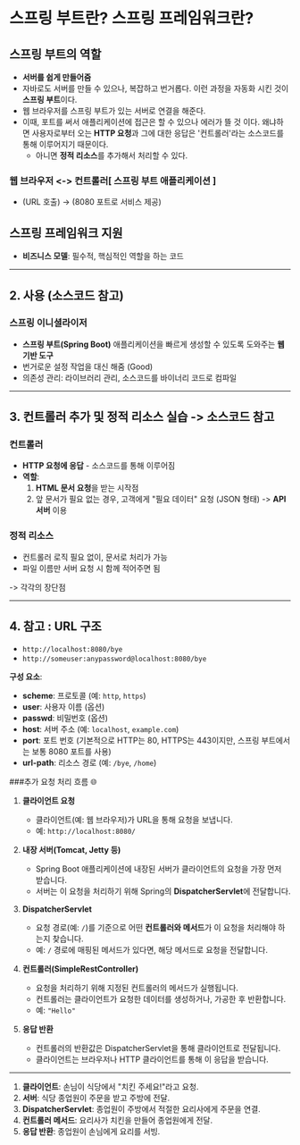 # 스프링 부트란? 스프링 프레임워크란?

## 스프링 부트의 역할
- **서버를 쉽게 만들어줌**
- 자바로도 서버를 만들 수 있으나, 복잡하고 번거롭다. 이런 과정을 자동화 시킨 것이 **스프링 부트**이다.
- 웹 브라우저를 스프링 부트가 있는 서버로 연결을 해준다.
- 이때, 포트를 써서 애플리케이션에 접근은 할 수 있으나 에러가 뜰 것 이다. 왜냐하면 사용자로부터 오는 **HTTP 요청**과 그에 대한 응답은 '컨트롤러'라는 소스코드를 통해 이루어지기 때문이다.
  - 아니면 **정적 리소스**를 추가해서 처리할 수 있다.

### 웹 브라우저 <-> 컨트롤러[ 스프링 부트 애플리케이션 ]
- (URL 호출) -> (8080 포트로 서비스 제공)

## 스프링 프레임워크 지원
- **비즈니스 모델**: 필수적, 핵심적인 역할을 하는 코드

---

## 2. 사용 (소스코드 참고)

### 스프링 이니셜라이저
- **스프링 부트(Spring Boot)** 애플리케이션을 빠르게 생성할 수 있도록 도와주는 **웹 기반 도구**
- 번거로운 설정 작업을 대신 해줌 (Good)
- 의존성 관리: 라이브러리 관리, 소스코드를 바이너리 코드로 컴파일

---

## 3. 컨트롤러 추가 및 정적 리소스 실습 -> 소스코드 참고

### 컨트롤러
- **HTTP 요청에 응답** - 소스코드를 통해 이루어짐
- **역할**:
  1. **HTML 문서 요청**을 받는 시작점
  2. 앞 문서가 필요 없는 경우, 고객에게 "필요 데이터" 요청 (JSON 형태) -> **API 서버** 이용

### 정적 리소스
- 컨트롤러 로직 필요 없이, 문서로 처리가 가능
- 파일 이름만 서버 요청 시 함께 적어주면 됨

-> 각각의 장단점

---

## 4. 참고 : URL 구조
- `http://localhost:8080/bye`
- `http://someuser:anypassword@localhost:8080/bye`

**구성 요소**:
- **scheme**: 프로토콜 (예: `http`, `https`)
- **user**: 사용자 이름 (옵션)
- **passwd**: 비밀번호 (옵션)
- **host**: 서버 주소 (예: `localhost`, `example.com`)
- **port**: 포트 번호 (기본적으로 HTTP는 80, HTTPS는 443이지만, 스프링 부트에서는 보통 8080 포트를 사용)
- **url-path**: 리소스 경로 (예: `/bye`, `/home`)



###추가 요청 처리 흐름 🌐

1. **클라이언트 요청**
   - 클라이언트(예: 웹 브라우저)가 URL을 통해 요청을 보냅니다.
   - 예: `http://localhost:8080/`

2. **내장 서버(Tomcat, Jetty 등)**  
   - Spring Boot 애플리케이션에 내장된 서버가 클라이언트의 요청을 가장 먼저 받습니다.  
   - 서버는 이 요청을 처리하기 위해 Spring의 **DispatcherServlet**에 전달합니다.

3. **DispatcherServlet**  
   - 요청 경로(예: `/`)를 기준으로 어떤 **컨트롤러와 메서드**가 이 요청을 처리해야 하는지 찾습니다.  
   - 예: `/` 경로에 매핑된 메서드가 있다면, 해당 메서드로 요청을 전달합니다.

4. **컨트롤러(SimpleRestController)**  
   - 요청을 처리하기 위해 지정된 컨트롤러의 메서드가 실행됩니다.  
   - 컨트롤러는 클라이언트가 요청한 데이터를 생성하거나, 가공한 후 반환합니다.
   - 예: `"Hello"`

5. **응답 반환**
   - 컨트롤러의 반환값은 DispatcherServlet을 통해 클라이언트로 전달됩니다.  
   - 클라이언트는 브라우저나 HTTP 클라이언트를 통해 이 응답을 받습니다.

---

1. **클라이언트**: 손님이 식당에서 "치킨 주세요!"라고 요청.
2. **서버**: 식당 종업원이 주문을 받고 주방에 전달.
3. **DispatcherServlet**: 종업원이 주방에서 적절한 요리사에게 주문을 연결.
4. **컨트롤러 메서드**: 요리사가 치킨을 만들어 종업원에게 전달.
5. **응답 반환**: 종업원이 손님에게 요리를 서빙.
